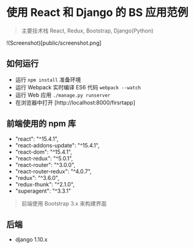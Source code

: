 # 使用 React 和 Django 的 BS 应用范例

> 主要技术栈 React, Redux, Bootstrap, Django(Python)

!(Screenshot)[public/screenshot.png]

## 如何运行

- 运行 `npm install` 准备环境 
- 运行 Webpack 实时编译 ES6 代码 `webpack --watch`
- 运行 Web 应用 `./manage.py runserver`
- 在浏览器中打开 [http://localhost:8000/firsrtapp] 

## 前端使用的 npm 库
- "react": "^15.4.1",
- "react-addons-update": "^15.4.1",
- "react-dom": "^15.4.1",
- "react-redux": "^5.0.1",
- "react-router": "^3.0.0",
- "react-router-redux": "^4.0.7",
- "redux": "^3.6.0",
- "redux-thunk": "^2.1.0",
- "superagent": "^3.3.1"
> 前端使用 Bootstrap 3.x 来构建界面

## 后端
- django 1.10.x
